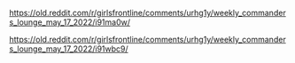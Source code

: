 https://old.reddit.com/r/girlsfrontline/comments/urhg1y/weekly_commanders_lounge_may_17_2022/i91ma0w/

https://old.reddit.com/r/girlsfrontline/comments/urhg1y/weekly_commanders_lounge_may_17_2022/i91wbc9/

